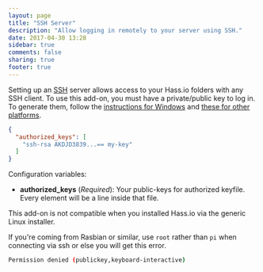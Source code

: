 ```yaml
---
layout: page
title: "SSH Server"
description: "Allow logging in remotely to your server using SSH."
date: 2017-04-30 13:28
sidebar: true
comments: false
sharing: true
footer: true
---
```


Setting up an [SSH](https://openssh.org/) server allows access to your Hass.io folders with any SSH client. To use this add-on, you must have a private/public key to log in. To generate them, follow the [instructions for Windows][win] and [these for other platforms][other].

```json
{
  "authorized_keys": [
    "ssh-rsa AKDJD3839...== my-key"
  ]
}
```

Configuration variables:

- **authorized_keys** (*Required*): Your public-keys for authorized keyfile. Every element will be a line inside that file.

[win]: https://www.digitalocean.com/community/tutorials/how-to-create-ssh-keys-with-putty-to-connect-to-a-vps
[other]: https://help.github.com/articles/generating-a-new-ssh-key-and-adding-it-to-the-ssh-agent/

<p class='note'>
This add-on is not compatible when you installed Hass.io via the generic Linux installer.

If you're coming from Rasbian or similar, use `root` rather than `pi` when connecting via ssh or else you will get this error.

```bash
Permission denied (publickey,keyboard-interactive)
```
</p>
